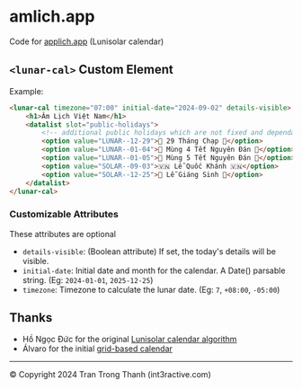 # amlich.app

Code for <a href="https://amlich.app">applich.app</a> (Lunisolar calendar)

## `<lunar-cal>` Custom Element

Example:

```html
<lunar-cal timezone="07:00" initial-date="2024-09-02" details-visible>
	<h1>Âm Lịch Việt Nam</h1>
	<datalist slot="public-holidays">
		<!-- additional public holidays which are not fixed and dependant on the govement's decision -->
		<option value="LUNAR--12-29">🌸 29 Tháng Chạp 🌸</option>
		<option value="LUNAR--01-04">🌸 Mùng 4 Tết Nguyên Đán 🌸</option>
		<option value="LUNAR--01-05">🌸 Mùng 5 Tết Nguyên Đán 🌸</option>
		<option value="SOLAR--09-03">🇻🇳 Lễ Quốc Khánh 🇻🇳</option>
		<option value="SOLAR--12-25">🎄 Lễ Giáng Sinh 🎄</option>
	</datalist>
</lunar-cal>
```

### Customizable Attributes

These attributes are optional

- `details-visible`: (Boolean attribute) If set, the today's details will be visible.
- `initial-date`: Initial date and month for the calendar. A Date() parsable string. (Eg: `2024-01-01`, `2025-12-25`)
- `timezone`: Timezone to calculate the lunar date. (Eg: `7`, `+08:00`, `-05:00`)

## Thanks

- Hồ Ngọc Đức for the original [Lunisolar calendar algorithm](https://www.informatik.uni-leipzig.de/~duc/amlich/)
- Álvaro for the initial [grid-based calendar](https://codepen.io/alvarotrigo/pen/bGLpROa)

---
© Copyright 2024 Tran Trong Thanh (int3ractive.com)
